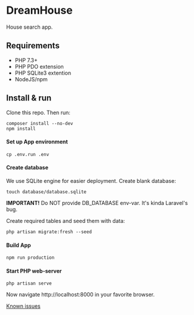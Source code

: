 # DreamHouse

House search app. 

## Requirements

- PHP 7.3+
- PHP PDO extension
- PHP SQLite3 extention
- NodeJS/npm

## Install & run

Clone this repo. Then run:

```
composer install --no-dev
npm install
```

#### Set up App environment
```
cp .env.run .env
```

#### Create database

We use SQLite engine for easier deployment. Create blank database:
```
touch database/database.sqlite
```
**IMPORTANT!** Do NOT provide DB_DATABASE env-var. It's kinda Laravel's bug.

Create required tables and seed them with data:
```
php artisan migrate:fresh --seed
```

#### Build App
```
npm run production
```

#### Start PHP web-server
```
php artisan serve
```
Now navigate http://localhost:8000 in your favorite browser.

[Known issues](ISSUES.md)

